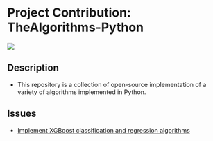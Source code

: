 # Project Contribution: TheAlgorithms-Python

[![](https://img.shields.io/badge/TheAlgorithms--Python-repo-green)](https://github.com/TheAlgorithms/C-Plus-Plus)

## Description

- This repository is a collection of open-source implementation of a variety of algorithms implemented in Python.

## Issues

- [Implement XGBoost classification and regression algorithms](https://github.com/TheAlgorithms/Python/issues/8067)

